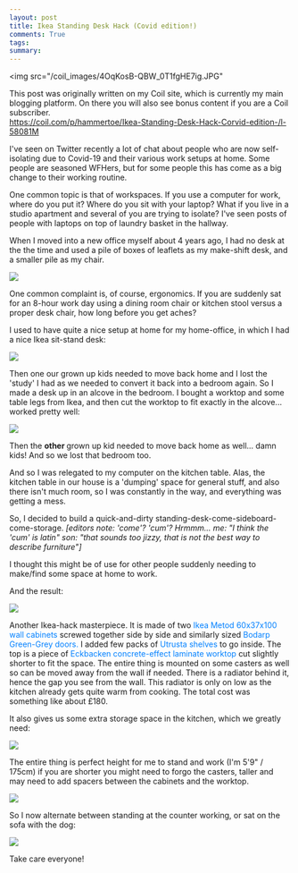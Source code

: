```yaml
---
layout: post
title: Ikea Standing Desk Hack (Covid edition!)
comments: True
tags: 
summary: 
---
```


<img src="/coil_images/4OqKosB-QBW_0T1fgHE7ig.JPG"</img>

<p class="message">
This post was originally written on my Coil site, which is currently my main blogging platform. 
On there you will also see bonus content if you are a Coil subscriber.<br />
<a href="https://coil.com/p/hammertoe/Ikea-Standing-Desk-Hack-Corvid-edition-/l-58081M">https://coil.com/p/hammertoe/Ikea-Standing-Desk-Hack-Corvid-edition-/l-58081M</a>
</p>


<p>
 I've seen on Twitter recently a lot of chat about people who are now self-isolating due to Covid-19 and their various work setups at home. Some people are seasoned WFHers, but for some people this has come as a big change to their working routine.
</p>
<p>
</p>
<p>
 One common topic is that of workspaces. If you use a computer for work, where do you put it? Where do you sit with your laptop? What if you live in a studio apartment and several of you are trying to isolate? I've seen posts of people with laptops on top of laundry basket in the hallway.
</p>
<p>
</p>
<p>
 When I moved into a new office myself about 4 years ago, I had no desk at the the time and used a pile of boxes of leaflets as my make-shift desk, and a smaller pile as my chair.
</p>
<p>
</p>
<img class="EditorRules__Image-sc-1bp7rl0-0 bpMFEQ" src="/coil_images/zigaJGXxQQOTZsz_r86bwg.jpg"/>
<p>
</p>
<p>
 One common complaint is, of course, ergonomics. If you are suddenly sat for an 8-hour work day using a dining room chair or kitchen stool versus a proper desk chair, how long before you get aches?
</p>
<p>
</p>
<p>
 I used to have quite a nice setup at home for my home-office, in which I had a nice Ikea sit-stand desk:
</p>
<p>
</p>
<img class="EditorRules__Image-sc-1bp7rl0-0 bpMFEQ" src="/coil_images/OUK3X2igR7OnKYbol-L5hQ.JPG"/>
<p>
 Then one our grown up kids needed to move back home and I lost the 'study' I had as we needed to convert it back into a bedroom again. So I made a desk up in an alcove in the bedroom. I bought a worktop and some table legs from Ikea, and then cut the worktop to fit exactly in the alcove... worked pretty well:
</p>
<p>
</p>
<img class="EditorRules__Image-sc-1bp7rl0-0 bpMFEQ" src="/coil_images/pQEUvZS2QWqqCHlsUfNreg.jpg"/>
<p>
 Then the
 <strong class="EditorRules__BoldText-sc-1bp7rl0-5 eqMTJh">
  other
 </strong>
 grown up kid needed to move back home as well... damn kids! And so we lost that bedroom too.
</p>
<p>
</p>
<p>
 And so I was relegated to my computer on the kitchen table. Alas, the kitchen table in our house is a 'dumping' space for general stuff, and also there isn't much room, so I was constantly in the way, and everything was getting a mess.
</p>
<p>
</p>
<p>
 So, I decided to build a quick-and-dirty standing-desk-come-sideboard-come-storage.
 <em>
  [editors note: 'come'? 'cum'? Hrmmm... me: "I think the 'cum' is latin" son: "that sounds too jizzy, that is not the best way to describe furniture"]
 </em>
</p>
<p>
</p>
<p>
 I thought this might be of use for other people suddenly needing to make/find some space at home to work.
</p>
<p>
</p>
<p>
 And the result:
</p>
<p>
</p>
<img class="EditorRules__Image-sc-1bp7rl0-0 bpMFEQ" src="/coil_images/qhA8fOz2T5CjtOHnxeJJYQ.JPG"/>
<p>
</p>
<p>
 Another Ikea-hack masterpiece. It is made of two
 <a href="https://www.ikea.com/gb/en/p/metod-wall-cabinet-frame-white-20205538/" style="color:#0080FF;text-decoration:none">
  Ikea Metod 60x37x100 wall cabinets
 </a>
 screwed together side by side and similarly sized
 <a href="https://www.ikea.com/gb/en/p/bodarp-door-grey-green-60435537/" style="color:#0080FF;text-decoration:none">
  Bodarp Green-Grey doors.
 </a>
 I added few packs of
 <a href="https://www.ikea.com/gb/en/p/utrusta-shelf-white-10205614/" style="color:#0080FF;text-decoration:none">
  Utrusta shelves
 </a>
 to go inside. The top is a piece of
 <a href="https://www.ikea.com/gb/en/p/ekbacken-worktop-concrete-effect-laminate-20335648/" style="color:#0080FF;text-decoration:none">
  Eckbacken concrete-effect laminate worktop
 </a>
 cut slightly shorter to fit the space. The entire thing is mounted on some casters as well so can be moved away from the wall if needed. There is a radiator behind it, hence the gap you see from the wall. This radiator is only on low as the kitchen already gets quite warm from cooking. The total cost was something like about £180.
</p>
<p>
</p>
<p>
 It also gives us some extra storage space in the kitchen, which we greatly need:
</p>
<p>
</p>
<img class="EditorRules__Image-sc-1bp7rl0-0 bpMFEQ" src="/coil_images/Sdf_9BB0RgCjvHvnNO56KQ.JPG"/>
<p>
</p>
<p>
 The entire thing is perfect height for me to stand and work (I'm 5'9" / 175cm) if you are shorter you might need to forgo the casters, taller and may need to add spacers between the cabinets and the worktop.
</p>
<p>
</p>
<img class="EditorRules__Image-sc-1bp7rl0-0 bpMFEQ" src="/coil_images/XrGKmzJGRni5evIgNnAZUw.JPG"/>
<p>
</p>
<p>
 So I now alternate between standing at the counter working, or sat on the sofa with the dog:
</p>
<p>
</p>
<img class="EditorRules__Image-sc-1bp7rl0-0 bpMFEQ" src="/coil_images/A9lWLiWPR9e1TRaaDVZUOg.JPG"/>
<p>
</p>
<p>
 Take care everyone!
</p>
<p>
</p>